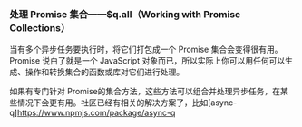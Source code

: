 ### 处理 Promise 集合——$q.all（Working with Promise Collections）

当有多个异步任务要执行时，将它们打包成一个 Promise 集合会变得很有用。Promise 说白了就是一个 JavaScript 对象而已，所以实际上你可以用任何可以生成、操作和转换集合的函数或库对它们进行处理。

如果有专门针对 Promise的集合方法，这些方法可以组合并处理异步任务，在某些情况下会更有用。社区已经有相关的解决方案了，比如[async-q]https://www.npmjs.com/package/async-q